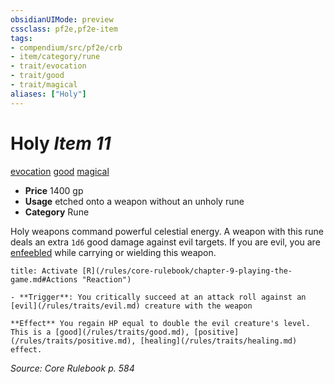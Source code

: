 ```yaml
---
obsidianUIMode: preview
cssclass: pf2e,pf2e-item
tags:
- compendium/src/pf2e/crb
- item/category/rune
- trait/evocation
- trait/good
- trait/magical
aliases: ["Holy"]
---
```

# Holy *Item 11*  
[evocation](/rules/traits/evocation.md)  [good](/rules/traits/good.md)  [magical](/rules/traits/magical.md)  

- **Price** 1400 gp
- **Usage** etched onto a weapon without an unholy rune
- **Category** Rune

Holy weapons command powerful celestial energy. A weapon with this rune deals an extra `1d6` good damage against evil targets. If you are evil, you are [enfeebled](/rules/conditions.md#Enfeebled) while carrying or wielding this weapon.

```ad-embed-ability
title: Activate [R](/rules/core-rulebook/chapter-9-playing-the-game.md#Actions "Reaction")

- **Trigger**: You critically succeed at an attack roll against an [evil](/rules/traits/evil.md) creature with the weapon

**Effect** You regain HP equal to double the evil creature's level. This is a [good](/rules/traits/good.md), [positive](/rules/traits/positive.md), [healing](/rules/traits/healing.md) effect.
```

*Source: Core Rulebook p. 584*
